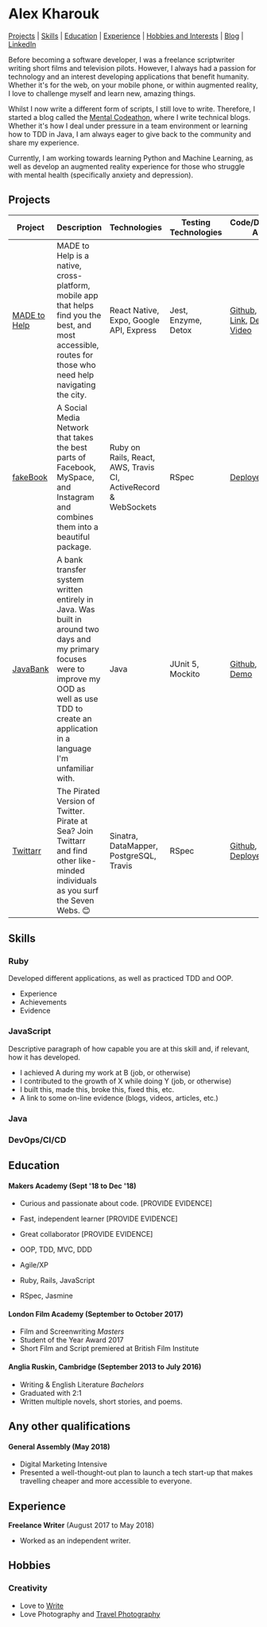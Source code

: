  # Alex Kharouk
[Projects](#projects) | [Skills](#skills) | [Education](#education) | [Experience](#experience) | [Hobbies and Interests](#hobbies) | [Blog][1] | [LinkedIn][22]

Before becoming a software developer, I was a freelance scriptwriter writing short films and television pilots. However, I always had a passion for technology and an interest developing applications that benefit humanity. Whether it's for the web, on your mobile phone, or within augmented reality, I love to challenge myself and learn new, amazing things.

Whilst I now write a different form of scripts, I still love to write. Therefore, I started a blog called the [Mental Codeathon][1], where I write technical blogs. Whether it's how I deal under pressure in a team environment or learning how to TDD in Java, I am always eager to give back to the community and share my experience.

Currently, I am working towards learning Python and Machine Learning, as well as develop an augmented reality experience for those who struggle with mental health (specifically anxiety and depression). 

## Projects

| Project   | Description | Technologies | Testing Technologies | Code/Deployed App
|---        |---         |---           |---                    |---
| [MADE to Help][3] | MADE to Help is a native, cross-platform, mobile app that helps find you the best, and most accessible, routes for those who need help navigating the city. | React Native, Expo, Google API, Express | Jest, Enzyme, Detox | [Github][3], [Expo Link][5], [Demo Video][4] |
| [fakeBook][6] | A Social Media Network that takes the best parts of Facebook, MySpace, and Instagram and combines them into a beautiful package. | Ruby on Rails, React, AWS, Travis CI, ActiveRecord & WebSockets | RSpec  | [Deployed App][9] |
| [JavaBank][7] | A bank transfer system written entirely in Java. Was built in around two days and my primary focuses were to improve my OOD as well as use TDD to create an application in a language I'm unfamiliar with. | Java | JUnit 5, Mockito | [Github][7], [REPL Demo][8] |
| [Twittarr][10] | The Pirated Version of Twitter. Pirate at Sea? Join Twittarr and find other like-minded individuals as you surf the Seven Webs. 😊 | Sinatra, DataMapper, PostgreSQL, Travis | RSpec | [Github][10], [Deployed App][11] |

## Skills

### Ruby

Developed different applications, as well as practiced TDD and OOP.

- Experience
- Achievements
- Evidence

### JavaScript

Descriptive paragraph of how capable you are at this skill and, if relevant, how it has developed.

- I achieved A during my work at B (job, or otherwise)
- I contributed to the growth of X while doing Y (job, or otherwise)
- I built this, made this, broke this, fixed this, etc.
- A link to some on-line evidence (blogs, videos, articles, etc.)

### Java

### DevOps/CI/CD

## Education

#### Makers Academy (Sept '18 to Dec '18)

- Curious and passionate about code. [PROVIDE EVIDENCE]
- Fast, independent learner [PROVIDE EVIDENCE]
- Great collaborator [PROVIDE EVIDENCE]

- OOP, TDD, MVC, DDD
- Agile/XP
- Ruby, Rails, JavaScript
- RSpec, Jasmine

#### London Film Academy (September to October 2017)

- Film and Screenwriting *Masters*
- Student of the Year Award 2017
- Short Film and Script premiered at British Film Institute

#### Anglia Ruskin, Cambridge (September 2013 to July 2016)

- Writing & English Literature *Bachelors*
- Graduated with 2:1
- Written multiple novels, short stories, and poems.

## Any other qualifications

#### General Assembly (May 2018)

- Digital Marketing Intensive
- Presented a well-thought-out plan to launch a tech start-up that makes travelling cheaper and more accessible to everyone.

## Experience

**Freelance Writer** (August 2017 to May 2018)    
- Worked as an independent writer. 

## Hobbies
### Creativity
- Love to [Write][1]
- Love Photography and [Travel Photography][21]

[21]: https://www.instagram.com/alexkharouk
[22]: https://www.linkedin.com/in/alexkharouk/
[1]: https://kharouk.github.io
[3]: https://www.github.com/kharouk/made-to-help
[4]: https://www.youtube.com/watch?v=igyb9lBnIM8
[5]: https://exp.host/@alexkharouk/made-to-
[6]: https://www.github.com/kharouk/fakebook
[7]: https://www.github.com/Kharouk/java-bank
[8]: https://repl.it/@Kharouk/JavaBank
[9]: http://acebook-cicada.eu-west-2.elasticbeanstalk.com
[10]: https://www.github.com/kharouk/Twittarr
[11]: https://twittarr.herokuapp.com/
